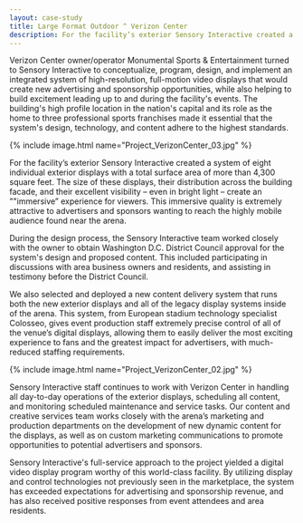 ```yaml
---
layout: case-study
title: Large Format Outdoor ^ Verizon Center
description: For the facility’s exterior Sensory Interactive created a system of eight individual exterior displays with a total surface area of more than 4,300 square feet. The size of these displays, their distribution across the building facade, and their excellent visibility – even in bright light – create an ""immersive” experience for viewers. This immersive quality is extremely attractive to advertisers and sponsors wanting to reach the highly mobile audience found near the arena.
---
```


Verizon Center owner/operator Monumental Sports & Entertainment turned to Sensory Interactive to conceptualize, program, design, and implement an integrated system of high-resolution, full-motion video displays that would create new advertising and sponsorship opportunities, while also helping to build excitement leading up to and during the facility's events. The building's high profile location in the nation's capital and its role as the home to three professional sports franchises made it essential that the system's design, technology, and content adhere to the highest standards.

{% include image.html name="Project_VerizonCenter_03.jpg" %}

For the facility’s exterior Sensory Interactive created a system of eight individual exterior displays with a total surface area of more than 4,300 square feet. The size of these displays, their distribution across the building facade, and their excellent visibility – even in bright light – create an ""immersive” experience for viewers. This immersive quality is extremely attractive to advertisers and sponsors wanting to reach the highly mobile audience found near the arena.

During the design process, the Sensory Interactive team worked closely with the owner to obtain Washington D.C. District Council approval for the system's design and proposed content. This included participating in discussions with area business owners and residents, and assisting in testimony before the District Council.

We also selected and deployed a new content delivery system that runs both the new exterior displays and all of the legacy display systems inside of the arena. This system, from European stadium technology specialist Colosseo, gives event production staff extremely precise control of all of the venue’s digital displays, allowing them to easily deliver the most exciting experience to fans and the greatest impact for advertisers, with much-reduced staffing requirements.

{% include image.html name="Project_VerizonCenter_02.jpg" %}

Sensory Interactive staff continues to work with Verizon Center in handling all day-to-day operations of the exterior displays, scheduling all content, and monitoring scheduled maintenance and service tasks. Our content and creative services team works closely with the arena’s marketing and production departments on the development of new dynamic content for the displays, as well as on custom marketing communications to promote opportunities to potential advertisers and sponsors.

Sensory Interactive's full-service approach to the project yielded a digital video display program worthy of this world-class facility. By utilizing display and control technologies not previously seen in the marketplace, the system has exceeded expectations for advertising and sponsorship revenue, and has also received positive responses from event attendees and area residents.